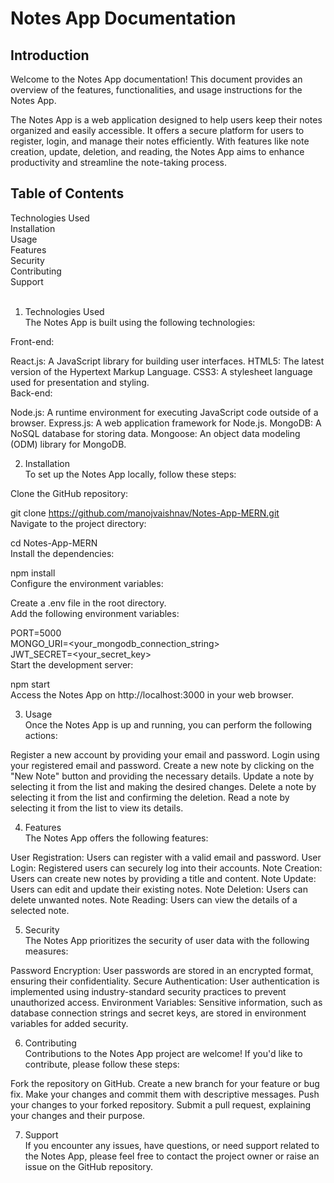 # Notes App Documentation

## Introduction

Welcome to the Notes App documentation! This document provides an overview of the features, functionalities, and usage instructions for the Notes App.<br>

The Notes App is a web application designed to help users keep their notes organized and easily accessible. It offers a secure platform for users to register, login, and manage their notes efficiently. With features like note creation, update, deletion, and reading, the Notes App aims to enhance productivity and streamline the note-taking process.

## Table of Contents

Technologies Used<br>
Installation<br>
Usage<br>
Features<br>
Security<br>
Contributing<br>
Support<br>
<br>
1. Technologies Used<br>
   The Notes App is built using the following technologies:

Front-end:<br>

React.js: A JavaScript library for building user interfaces.
HTML5: The latest version of the Hypertext Markup Language.
CSS3: A stylesheet language used for presentation and styling.<br>
Back-end:

Node.js: A runtime environment for executing JavaScript code outside of a browser.
Express.js: A web application framework for Node.js.
MongoDB: A NoSQL database for storing data.
Mongoose: An object data modeling (ODM) library for MongoDB.<br>

2. Installation<br>
   To set up the Notes App locally, follow these steps:<br>

Clone the GitHub repository:<br>

git clone https://github.com/manojvaishnav/Notes-App-MERN.git <br>
Navigate to the project directory:<br>

cd Notes-App-MERN <br>
Install the dependencies:

npm install <br>
Configure the environment variables:

Create a .env file in the root directory.<br>
Add the following environment variables:

PORT=5000 <br>
MONGO_URI=<your_mongodb_connection_string> <br>
JWT_SECRET=<your_secret_key> <br>
Start the development server:<br>

npm start <br>
Access the Notes App on http://localhost:3000 in your web browser.<br>

3. Usage<br>
   Once the Notes App is up and running, you can perform the following actions:

Register a new account by providing your email and password.
Login using your registered email and password.
Create a new note by clicking on the "New Note" button and providing the necessary details.
Update a note by selecting it from the list and making the desired changes.
Delete a note by selecting it from the list and confirming the deletion.
Read a note by selecting it from the list to view its details.<br>

4. Features<br>
   The Notes App offers the following features:<br>

User Registration: Users can register with a valid email and password.
User Login: Registered users can securely log into their accounts.
Note Creation: Users can create new notes by providing a title and content.
Note Update: Users can edit and update their existing notes.
Note Deletion: Users can delete unwanted notes.
Note Reading: Users can view the details of a selected note.<br>

5. Security<br>
   The Notes App prioritizes the security of user data with the following measures:<br>

Password Encryption: User passwords are stored in an encrypted format, ensuring their confidentiality.
Secure Authentication: User authentication is implemented using industry-standard security practices to prevent unauthorized access.
Environment Variables: Sensitive information, such as database connection strings and secret keys, are stored in environment variables for added security.<br>

6. Contributing<br>
   Contributions to the Notes App project are welcome! If you'd like to contribute, please follow these steps:<br>

Fork the repository on GitHub.
Create a new branch for your feature or bug fix.
Make your changes and commit them with descriptive messages.
Push your changes to your forked repository.
Submit a pull request, explaining your changes and their purpose.<br>

7. Support<br>
   If you encounter any issues, have questions, or need support related to the Notes App, please feel free to contact the project owner or raise an issue on the GitHub repository.
